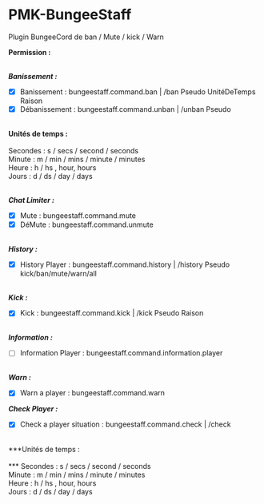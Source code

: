 
# PMK-BungeeStaff
Plugin BungeeCord de ban / Mute / kick / Warn

**Permission : <br /><br />**

  ***Banissement : <br />***
 - [x] Banissement : bungeestaff.command.ban | /ban Pseudo UnitéDeTemps Raison <br />
 - [x] Débanissement : bungeestaff.command.unban | /unban Pseudo <br /><br /> 
  
  **Unités de temps : <br /><br />**
  Secondes : s / secs / second / seconds <br />
  Minute : m / min / mins / minute / minutes <br />
  Heure : h / hs , hour, hours <br />
  Jours : d / ds / day / days <br /><br />
  
  ***Chat Limiter : <br />***
 - [x]    Mute : bungeestaff.command.mute <br />
 - [x]    DéMute : bungeestaff.command.unmute <br /><br />

  ***History : <br />***
 - [x]    History Player : bungeestaff.command.history | /history Pseudo kick/ban/mute/warn/all <br /><br />
    
  ***Kick : <br />***
 - [x]    Kick : bungeestaff.command.kick | /kick Pseudo Raison<br /><br />
  
  ***Information : <br />*** 
 - [ ]    Information Player : bungeestaff.command.information.player <br /><br />
    
  ***Warn : <br />***
 - [x]    Warn a player : bungeestaff.command.warn <br />
 
  ***Check Player : <br />***
 - [x]    Check a player situation : bungeestaff.command.check | /check <player> <br /><br />

  ***Unités de temps : <br /><br /> ***
  Secondes : s / secs / second / seconds <br />
  Minute : m / min / mins / minute / minutes <br />
  Heure : h / hs , hour, hours <br />
  Jours : d / ds / day / days <br /><br />